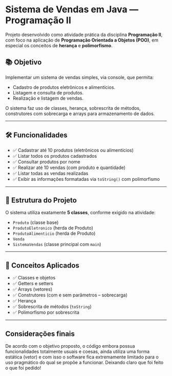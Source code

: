 # Sistema de Vendas em Java — Programação II

Projeto desenvolvido como atividade prática da disciplina **Programação II**, com foco na aplicação de **Programação Orientada a Objetos (POO)**, em especial os conceitos de **herança** e **polimorfismo**.

## 📚 Objetivo

Implementar um sistema de vendas simples, via console, que permita:

- Cadastro de produtos eletrônicos e alimentícios.
- Listagem e consulta de produtos.
- Realização e listagem de vendas.

O sistema faz uso de classes, herança, sobrescrita de métodos, construtores com sobrecarga e arrays para armazenamento de dados.

---

## 🛠️ Funcionalidades

- ✅ Cadastrar até 10 produtos (eletrônicos ou alimentícios)
- ✅ Listar todos os produtos cadastrados
- ✅ Consultar produtos por nome
- ✅ Realizar até 10 vendas (com produto e quantidade)
- ✅ Listar todas as vendas realizadas
- ✅ Exibir as informações formatadas via `toString()` com polimorfismo

---

## 🧱 Estrutura do Projeto

O sistema utiliza exatamente **5 classes**, conforme exigido na atividade:

- `Produto` (classe base)
- `ProdutoEletronico` (herda de Produto)
- `ProdutoAlimenticio` (herda de Produto)
- `Venda`
- `SistemaVendas` (classe principal com `main`)

---

## 🧠 Conceitos Aplicados

- ✅ Classes e objetos  
- ✅ Getters e setters  
- ✅ Arrays (vetores)  
- ✅ Construtores (com e sem parâmetros – sobrecarga)  
- ✅ Herança  
- ✅ Sobrescrita de métodos (`toString`)  
- ✅ Polimorfismo por sobrescrita  

---

## Considerações finais
De acordo com o objetivo proposto, o código embora possua funcionalidades totalmente usuais e coesas, ainda utiliza uma forma estática (vetor) e com isso o software fica extremamente limitado para o uso pragmático do qual se propõe a funcionar. Deixando claro que foi feito o que foi pedido!
